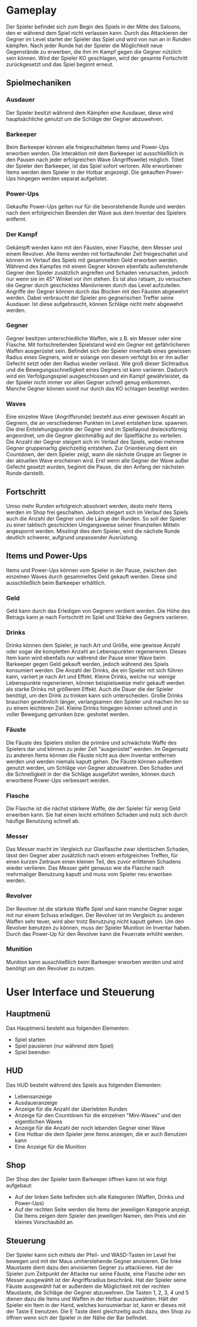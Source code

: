 
# Gameplay
Der Spieler befindet sich zum Begin des Spiels in der Mitte des Saloons, den er während dem Spiel nicht verlassen kann. Durch das Attackieren der Gegner im Level startet der Spieler das Spiel und wird von nun an in Runden kämpfen. Nach jeder Runde hat der Spieler die Möglichkeit neue Gegenstände zu erwerben, die ihm im Kampf gegen die Gegner nützlich sein können. Wird der Spieler KO geschlagen, wird der gesamte Fortschritt zurückgesetzt und das Spiel beginnt erneut.
## Spielmechaniken
### Ausdauer
Der Spieler besitzt während dem Kämpfen eine Ausdauer, diese wird hauptsächliche genutzt um die Schläge der Gegner abzuwehren. 

### Barkeeper
Beim Barkeeper können alle freigeschalteten Items und Power-Ups erworben werden. Die Interaktion mit dem Barkeeper ist ausschließlich in den Pausen nach jeder erfolgreichen Wave (Angriffswelle) möglich. Tötet der Spieler den Barkeeper, ist das Spiel sofort verloren. Alle erworbenen Items werden dem Spieler in der Hotbar angezeigt. Die gekauften Power-Ups hingegen werden separat aufgelistet.

### Power-Ups
Gekaufte Power-Ups gelten nur für die bevorstehende Runde und werden nach dem erfolgreichen Beenden der Wave aus dem Inventar des Spielers entfernt.

### Der Kampf
Gekämpft werden kann mit den Fäusten, einer Flasche, dem Messer und einem Revolver. Alle Items werden mit fortlaufender Zeit freigeschaltet und können im Verlauf des Spiels mit gesammelten Geld erworben werden. Während des Kampfes mit einem Gegner können ebenfalls außenstehende Gegner den Spieler zusätzlich angreifen und Schaden verursachen, jedoch nur wenn sie im 45° Winkel vor ihm stehen. Es ist also ratsam, zu versuchen die Gegner durch geschicktes Manövrieren durch das Level aufzuteilen. Angriffe der Gegner können durch das Blocken mit den Fäusten abgewehrt werden. Dabei verbraucht der Spieler pro gegnerischen Treffer seine Ausdauer. Ist diese aufgebraucht, können Schläge nicht mehr abgewehrt werden.

### Gegner
Gegner besitzen unterschiedliche Waffen, wie z.B. ein Messer oder eine Flasche. Mit fortschreitenden Spielstand wird ein Gegner mit gefährlicheren Waffen ausgerüstet sein. Befindet sich der Spieler innerhalb eines gewissen Radius eines Gegners, wird er solange von diesem verfolgt bis er ihn außer Gefecht setzt oder den Radius wieder verlässt. Wie groß dieser Sichtradius und die Bewegungsschnelligkeit eines Gegners ist kann variieren. Dadurch wird ein Verfolgungsspiel ausgeschlossen und ein Kampf gewährleistet, da der Spieler nicht immer vor allen Gegner schnell genug entkommen. Manche Gegner können somit nur durch das KO schlagen beseitigt werden.
### Waves
Eine einzelne Wave (Angriffsrunde) besteht aus einer gewissen Anzahl an Gegnern, die an verschiedenen Punkten im Level entstehen bzw. spawnen. Die drei Entstehungspunkte der Gegner sind im Spiellayout dreiecksförmig angeordnet, um die Gegner gleichmäßig auf der Spielfläche zu verteilen. Die Anzahl der Gegner steigert sich im Verlauf des Spiels, wobei mehrere Gegner gruppenartig gleichzeitig entstehen. Zur Orientierung dient ein Countdown, der dem Spieler zeigt, wann die nächste Gruppe an Gegner in der aktuellen Wave erscheinen wird. Erst wenn alle Gegner der Wave außer Gefecht gesetzt wurden, beginnt die Pause, die den Anfang der nächsten Runde darstellt.
## Fortschritt
Umso mehr Runden erfolgreich absolviert werden, desto mehr Items werden im Shop frei geschalten. Jedoch steigert sich im Verlauf des Spiels auch die Anzahl der Gegner und die Länge der Runden. So soll der Spieler zu einer taktisch geschickten Umgangsweise seiner finanziellen Mitteln angespornt werden. Misslingt dies dem Spieler, wird die nächste Runde deutlich schwerer, aufgrund unpassender Ausrüstung. 
## Items und Power-Ups
Items und Power-Ups können vom Spieler in der Pause, zwischen den einzelnen Waves durch gesammeltes Geld gekauft werden. Diese sind ausschließlich beim Barkeeper erhältlich.
### Geld
Geld kann durch das Erledigen von Gegnern verdient werden. Die Höhe des Betrags kann je nach Fortschritt im Spiel und Stärke des Gegners variieren.
### Drinks
Drinks können dem Spieler, je nach Art und Größe, eine gewisse Anzahl oder sogar die kompletten Anzahl an Lebenspunkten regenerieren. Dieses Item kann wird ebenfalls nur während der Pause einer Wave beim Barkeeper gegen Geld gekauft werden, jedoch während des Spiels konsumiert werden. Die Anzahl der Drinks, die ein Spieler mit sich führen kann, variiert je nach Art und Effekt. Kleine Drinks, welche nur wenige Lebenspunkte regenerieren, können beispielsweise mehr gekauft werden als starke Drinks mit größerem Effekt. Auch die Dauer die der Spieler benötigt, um den Drink zu trinken kann sich unterscheiden. Große Drinks brauchen gewöhnlich länger, verlangsamen den Spieler und machen ihn so zu einem leichteren Ziel. Kleine Drinks hingegen können schnell und in voller Bewegung getrunken bzw. geshotet werden. 
###  Fäuste
Die Fäuste des Spielers stellen die primäre und schwächste Waffe des Spielers dar und können zu jeder Zeit "ausgerüstet" werden. Im Gegensatz zu anderen Items können die Fäuste nicht aus dem Inventar entfernen werden und werden niemals kaputt gehen. Die Fäuste können außerdem genutzt werden, um Schläge von Gegner abzuwehren. Den Schaden und die Schnelligkeit in der die Schläge ausgeführt werden, können durch erworbene Power-Ups verbessert werden.
### Flasche
Die Flasche ist die nächst stärkere Waffe, die der Spieler für wenig Geld erwerben kann. Sie hat einen leicht erhöhten Schaden und nutz sich durch häufige Benutzung schnell ab.
### Messer
Das Messer macht im Vergleich zur Glasflasche zwar identischen Schaden, lässt den Gegner aber zusätzlich nach einem erfolgreichen Treffen, für einen kurzen Zeitraum einen kleinen Teil, des zuvor erlittenen Schadens wieder verlieren. Das Messer geht genauso wie die Flasche nach mehrmaliger Benutzung kaputt und muss vom Spieler neu erworben werden.
### Revolver
Der Revolver ist die stärkste Waffe Spiel und kann manche Gegner sogar mit nur einem Schuss erledigen. Der Revolver ist im Vergleich zu anderen Waffen sehr teuer, wird aber trotz Benutzung nicht kaputt gehen. Um den Revolver benutzen zu können, muss der Spieler Munition im Inventar haben. Durch das Power-Up für den Revolver kann die Feuerrate erhöht werden.
### Munition
Munition kann ausschließlich beim Barkeeper erworben werden und wird benötigt um den Revolver zu nutzen.

# User Interface und Steuerung
## Hauptmenü
Das Hauptmenü besteht aus folgenden Elementen:
- Spiel starten
- Spiel pausieren (nur während dem Spiel)
- Spiel beenden

## HUD
Das HUD besteht während des Spiels aus folgenden Elementen:
- Lebensanzeige
- Ausdaueranzeige
- Anzeige für die Anzahl der überlebten Runden
- Anzeige für den Countdown für die einzelnen "Mini-Waves" und den eigentlichen Waves
- Anzeige für die Anzahl der noch lebenden Gegner einer Wave
- Eine Hotbar die dem Spieler jene Items anzeigen, die er auch Benutzen kann
- Eine Anzeige für die Munition

## Shop
Der Shop den der Spieler beim Barkeeper öffnen kann ist wie folgt aufgebaut:
- Auf der linken Seite befinden sich alle Kategorien (Waffen, Drinks und Power-Ups)
- Auf der rechten Seite werden die Items der jeweiligen Kategorie anzeigt. Die Items zeigen dem Spieler den jeweiligen Namen, den Preis und ein kleines Vorschaubild an.

## Steuerung
Der Spieler kann sich mittels der Pfeil- und WASD-Tasten im Level frei bewegen und mit der Maus umherstehende Gegner anvisieren. Die linke Maustaste dient dazu den anvisierten Gegner zu attackieren. Hat der Spieler zum Zeitpunkt der Attacke nur seine Fäuste, eine Flasche oder ein Messer ausgewählt ist der Angriffsradius beschränk. Hat der Spieler seine Fäuste ausgewählt hat er außerdem die Möglichkeit mit der rechten Maustaste, die Schläge der Gegner abzuwehren. Die Tasten 1, 2, 3, 4 und 5 dienen dazu die Items und Waffen in der Hotbar auszuwählen. Hält der Spieler ein Item in der Hand, welches konsumierbar ist, kann er dieses mit der Taste E benutzen. Die E Taste dient gleichzeitig auch dazu, den Shop zu öffnen wenn sich der Spieler in der Nähe der Bar befindet.
